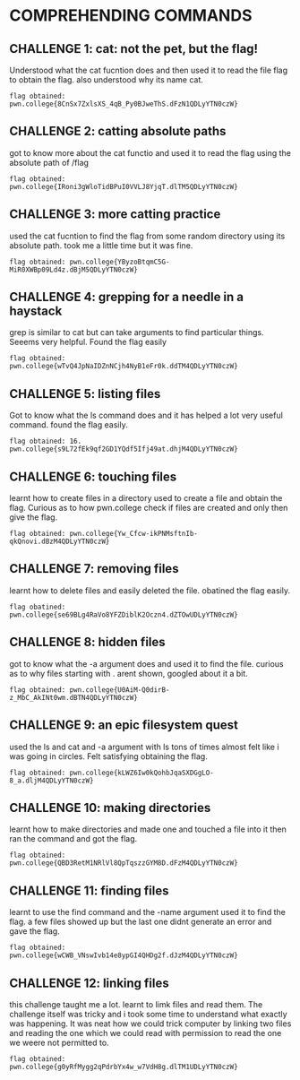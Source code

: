 # COMPREHENDING COMMANDS
## CHALLENGE 1: cat: not the pet, but the flag!
Understood what the cat fucntion does and then used it to read the file flag to obtain the flag. also understood why its name cat.
```
flag obtained:  pwn.college{8CnSx7ZxlsXS_4qB_Py0BJweThS.dFzN1QDLyYTN0czW}
```
##


## CHALLENGE 2: catting absolute paths
got to know more about the cat functio and used it to read the flag using the absolute path of /flag
```
flag obtained: pwn.college{IRoni3gWloTidBPuI0VVLJ8YjqT.dlTM5QDLyYTN0czW}
```
##


## CHALLENGE 3: more catting practice
used the cat fucntion to find the flag from some random directory using its absolute path. took me a little time but it was fine.
```
flag obtained: pwn.college{YByzoBtqmC5G-MiR0XWBp09Ld4z.dBjM5QDLyYTN0czW}
```
##


## CHALLENGE 4: grepping for a needle in a haystack
grep is similar to cat but can take arguments to find particular things. Seeems very helpful. Found the flag easily 
```
flag obtained: pwn.college{wTvQ4JpNaIDZnNCjh4NyB1eFr0k.ddTM4QDLyYTN0czW}
```
##


## CHALLENGE 5: listing files
Got to know what the ls command does and it has helped a lot very useful command. found the flag easily.
```
flag obtained: 16. pwn.college{s9L72fEk9qf2GD1YQdf5Ifj49at.dhjM4QDLyYTN0czW}
```
##


## CHALLENGE 6: touching files
learnt how to create files in a directory used to create a file and obtain the flag. Curious as to how pwn.college check if files are created and only then give the flag.
```
flag obtained: pwn.college{Yw_Cfcw-ikPNMsftnIb-qkQnovi.dBzM4QDLyYTN0czW}
```
##


## CHALLENGE 7: removing files
learnt how to delete files and easily deleted the file. obatined the flag easily.
```
flag obatined: pwn.college{se69BLg4RaVo8YFZDiblK2Oczn4.dZTOwUDLyYTN0czW}
```
##


## CHALLENGE 8: hidden files
got to know what the -a argument does and used it to find the file. curious as to why files starting with . arent shown, googled about it a bit.
``` 
flag obtained: pwn.college{U0AiM-Q0dirB-z_MbC_AkINt0wm.dBTN4QDLyYTN0czW}
```
##


## CHALLENGE 9: an epic filesystem quest
used the ls and cat and -a argument with ls tons of times almost felt like i was going in circles. Felt satisfying obtaining the flag.
```
flag obtained: pwn.college{kLWZ6Iw0kQohbJqaSXDGgLO-8_a.dljM4QDLyYTN0czW}
```
##


## CHALLENGE 10: making directories
learnt how to make directories and made one and touched a file into it then ran the command and got the flag.
```
flag obtained: pwn.college{QBD3RetM1NRlVl8QpTqszzGYM8D.dFzM4QDLyYTN0czW}
```
##


## CHALLENGE 11: finding files
learnt to use the find command and the -name argument used it to find the flag. a few files showed up but the last one didnt generate an error and gave the flag.
```
flag obtained: pwn.college{wCWB_VNswIvb14e8ypGI4QHDg2f.dJzM4QDLyYTN0czW}
```
##


## CHALLENGE 12: linking files
this challenge taught me a lot. learnt to limk files and read them. The challenge itself was tricky and i took some time to understand what exactly was happening. It was neat how we could trick computer by linking two files and reading the one which we could read with permission to read the one we weere not permitted to.
```
flag obtained: pwn.college{g0yRfMygg2qPdrbYx4w_w7VdH8g.dlTM1UDLyYTN0czW}
```
##


